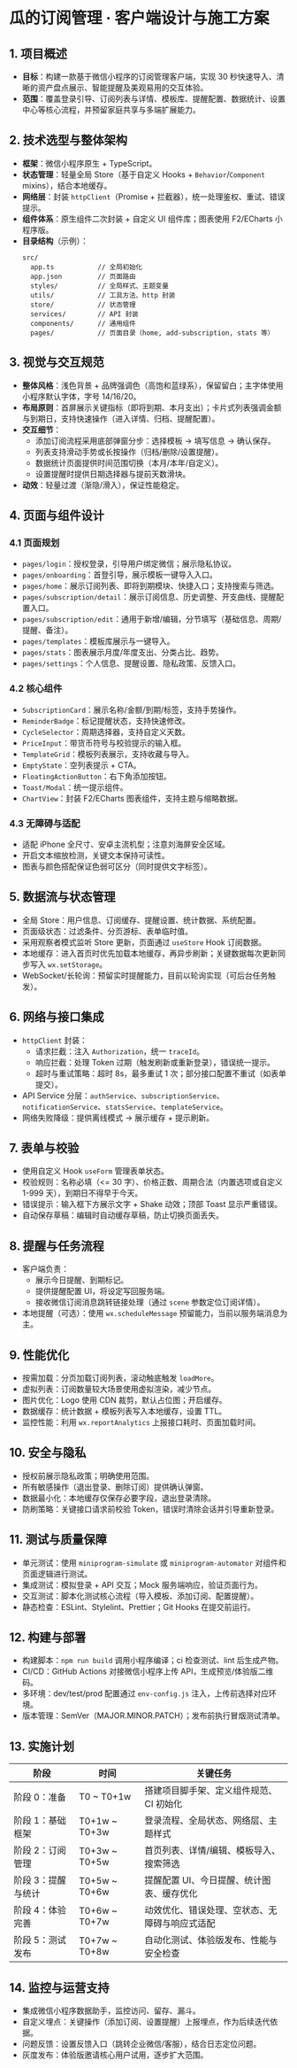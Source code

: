 # 瓜的订阅管理 · 客户端设计与施工方案

## 1. 项目概述

- **目标**：构建一款基于微信小程序的订阅管理客户端，实现 30 秒快速导入、清晰的资产盘点展示、智能提醒及美观易用的交互体验。
- **范围**：覆盖登录引导、订阅列表与详情、模板库、提醒配置、数据统计、设置中心等核心流程，并预留家庭共享与多端扩展能力。

## 2. 技术选型与整体架构

- **框架**：微信小程序原生 + TypeScript。
- **状态管理**：轻量全局 Store（基于自定义 Hooks + `Behavior`/`Component` mixins），结合本地缓存。
- **网络层**：封装 `httpClient`（Promise + 拦截器），统一处理鉴权、重试、错误提示。
- **组件体系**：原生组件二次封装 + 自定义 UI 组件库；图表使用 F2/ECharts 小程序版。
- **目录结构**（示例）：
  ```
  src/
    app.ts           // 全局初始化
    app.json         // 页面路由
    styles/          // 全局样式、主题变量
    utils/           // 工具方法、http 封装
    store/           // 状态管理
    services/        // API 封装
    components/      // 通用组件
    pages/           // 页面目录（home, add-subscription, stats 等）
  ```

## 3. 视觉与交互规范

- **整体风格**：浅色背景 + 品牌强调色（高饱和蓝绿系），保留留白；主字体使用小程序默认字体，字号 14/16/20。
- **布局原则**：首屏展示关键指标（即将到期、本月支出）；卡片式列表强调金额与到期日，支持快速操作（进入详情、归档、提醒配置）。
- **交互细节**：
  - 添加订阅流程采用底部弹窗分步：选择模板 → 填写信息 → 确认保存。
  - 列表支持滑动手势或长按操作（归档/删除/设置提醒）。
  - 数据统计页面提供时间范围切换（本月/本年/自定义）。
  - 设置提醒时提供日期选择器与提前天数滑块。
- **动效**：轻量过渡（渐隐/滑入），保证性能稳定。

## 4. 页面与组件设计

### 4.1 页面规划

- `pages/login`：授权登录，引导用户绑定微信；展示隐私协议。
- `pages/onboarding`：首登引导，展示模板一键导入入口。
- `pages/home`：展示订阅列表、即将到期模块、快捷入口；支持搜索与筛选。
- `pages/subscription/detail`：展示订阅信息、历史调整、开支曲线、提醒配置入口。
- `pages/subscription/edit`：通用于新增/编辑，分节填写（基础信息、周期/提醒、备注）。
- `pages/templates`：模板库展示与一键导入。
- `pages/stats`：图表展示月度/年度支出、分类占比、趋势。
- `pages/settings`：个人信息、提醒设置、隐私政策、反馈入口。

### 4.2 核心组件

- `SubscriptionCard`：展示名称/金额/到期/标签，支持手势操作。
- `ReminderBadge`：标记提醒状态，支持快速修改。
- `CycleSelector`：周期选择器，支持自定义天数。
- `PriceInput`：带货币符号与校验提示的输入框。
- `TemplateGrid`：模板列表展示，支持收藏与导入。
- `EmptyState`：空列表提示 + CTA。
- `FloatingActionButton`：右下角添加按钮。
- `Toast/Modal`：统一提示组件。
- `ChartView`：封装 F2/ECharts 图表组件，支持主题与缩略数据。

### 4.3 无障碍与适配

- 适配 iPhone 全尺寸、安卓主流机型；注意刘海屏安全区域。
- 开启文本缩放检测，关键文本保持可读性。
- 图表与颜色搭配保证色弱可区分（同时提供文字标签）。

## 5. 数据流与状态管理

- 全局 Store：用户信息、订阅缓存、提醒设置、统计数据、系统配置。
- 页面级状态：过滤条件、分页游标、表单临时值。
- 采用观察者模式监听 Store 更新，页面通过 `useStore` Hook 订阅数据。
- 本地缓存：进入首页时优先加载本地缓存，再异步刷新；关键数据每次更新同步写入 `wx.setStorage`。
- WebSocket/长轮询：预留实时提醒能力，目前以轮询实现（可后台任务触发）。

## 6. 网络与接口集成

- `httpClient` 封装：
  - 请求拦截：注入 `Authorization`，统一 `traceId`。
  - 响应拦截：处理 Token 过期（触发刷新或重新登录），错误统一提示。
  - 超时与重试策略：超时 8s，最多重试 1 次；部分接口配置不重试（如表单提交）。
- API Service 分层：`authService`、`subscriptionService`、`notificationService`、`statsService`、`templateService`。
- 网络失败降级：提供离线模式 → 展示缓存 + 提示刷新。

## 7. 表单与校验

- 使用自定义 Hook `useForm` 管理表单状态。
- 校验规则：名称必填（<= 30 字）、价格正数、周期合法（内置选项或自定义 1-999 天），到期日不得早于今天。
- 错误提示：输入框下方展示文字 + Shake 动效；顶部 Toast 显示严重错误。
- 自动保存草稿：编辑时自动缓存草稿，防止切换页面丢失。

## 8. 提醒与任务流程

- 客户端负责：
  - 展示今日提醒、到期标记。
  - 提供提醒配置 UI，将设定写回服务端。
  - 接收微信订阅消息跳转链接处理（通过 `scene` 参数定位订阅详情）。
- 本地提醒（可选）：使用 `wx.scheduleMessage` 预留能力，当前以服务端消息为主。

## 9. 性能优化

- 按需加载：分页加载订阅列表，滚动触底触发 `loadMore`。
- 虚拟列表：订阅数量较大场景使用虚拟渲染，减少节点。
- 图片优化：Logo 使用 CDN 裁剪，默认占位图；开启缓存。
- 数据缓存：统计数据 + 模板列表写入本地缓存，设置 TTL。
- 监控性能：利用 `wx.reportAnalytics` 上报接口耗时、页面加载时间。

## 10. 安全与隐私

- 授权前展示隐私政策；明确使用范围。
- 所有敏感操作（退出登录、删除订阅）提供确认弹窗。
- 数据最小化：本地缓存仅保存必要字段，退出登录清除。
- 防刷策略：关键接口请求前校验 Token，错误时清除会话并引导重新登录。

## 11. 测试与质量保障

- 单元测试：使用 `miniprogram-simulate` 或 `miniprogram-automator` 对组件和页面逻辑进行测试。
- 集成测试：模拟登录 + API 交互；Mock 服务端响应，验证页面行为。
- 交互测试：脚本化测试核心流程（导入模板、添加订阅、配置提醒）。
- 静态检查：ESLint、Stylelint、Prettier；Git Hooks 在提交前运行。

## 12. 构建与部署

- 构建脚本：`npm run build` 调用小程序编译；ci 检查测试、lint 后生成产物。
- CI/CD：GitHub Actions 对接微信小程序上传 API，生成预览/体验版二维码。
- 多环境：dev/test/prod 配置通过 `env-config.js` 注入，上传前选择对应环境。
- 版本管理：SemVer（MAJOR.MINOR.PATCH）；发布前执行冒烟测试清单。

## 13. 实施计划

| 阶段               | 时间          | 关键任务                                       |
| ------------------ | ------------- | ---------------------------------------------- |
| 阶段 0：准备       | T0 ~ T0+1w    | 搭建项目脚手架、定义组件规范、CI 初始化        |
| 阶段 1：基础框架   | T0+1w ~ T0+3w | 登录流程、全局状态、网络层、主题样式           |
| 阶段 2：订阅管理   | T0+3w ~ T0+5w | 首页列表、详情/编辑、模板导入、搜索筛选        |
| 阶段 3：提醒与统计 | T0+5w ~ T0+6w | 提醒配置 UI、今日提醒、统计图表、缓存优化      |
| 阶段 4：体验完善   | T0+6w ~ T0+7w | 动效优化、错误处理、空状态、无障碍与响应式适配 |
| 阶段 5：测试发布   | T0+7w ~ T0+8w | 自动化测试、体验版发布、性能与安全检查         |

## 14. 监控与运营支持

- 集成微信小程序数据助手，监控访问、留存、漏斗。
- 自定义埋点：关键操作（添加订阅、设置提醒）上报埋点，作为后续迭代依据。
- 问题反馈：设置反馈入口（跳转企业微信/客服），结合日志定位问题。
- 灰度发布：体验版邀请核心用户试用，逐步扩大范围。
